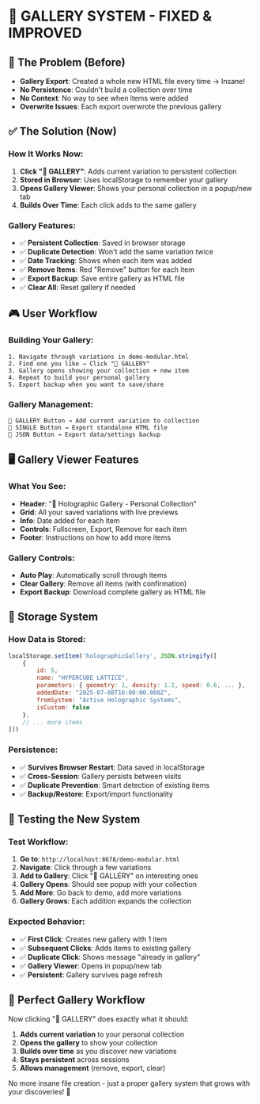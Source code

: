 # 🎨 GALLERY SYSTEM - FIXED & IMPROVED

## 🎯 **The Problem (Before)**
- **Gallery Export**: Created a whole new HTML file every time → Insane!
- **No Persistence**: Couldn't build a collection over time
- **No Context**: No way to see when items were added
- **Overwrite Issues**: Each export overwrote the previous gallery

## ✅ **The Solution (Now)**

### **How It Works Now**:
1. **Click "📁 GALLERY"**: Adds current variation to persistent collection
2. **Stored in Browser**: Uses localStorage to remember your gallery
3. **Opens Gallery Viewer**: Shows your personal collection in a popup/new tab
4. **Builds Over Time**: Each click adds to the same gallery

### **Gallery Features**:
- ✅ **Persistent Collection**: Saved in browser storage
- ✅ **Duplicate Detection**: Won't add the same variation twice
- ✅ **Date Tracking**: Shows when each item was added
- ✅ **Remove Items**: Red "Remove" button for each item
- ✅ **Export Backup**: Save entire gallery as HTML file
- ✅ **Clear All**: Reset gallery if needed

## 🎮 **User Workflow**

### **Building Your Gallery**:
```
1. Navigate through variations in demo-modular.html
2. Find one you like → Click "📁 GALLERY"
3. Gallery opens showing your collection + new item
4. Repeat to build your personal gallery
5. Export backup when you want to save/share
```

### **Gallery Management**:
```
📁 GALLERY Button → Add current variation to collection
📄 SINGLE Button → Export standalone HTML file  
💾 JSON Button → Export data/settings backup
```

## 🖥️ **Gallery Viewer Features**

### **What You See**:
- **Header**: "🌌 Holographic Gallery - Personal Collection"
- **Grid**: All your saved variations with live previews
- **Info**: Date added for each item
- **Controls**: Fullscreen, Export, Remove for each item
- **Footer**: Instructions on how to add more items

### **Gallery Controls**:
- **Auto Play**: Automatically scroll through items
- **Clear Gallery**: Remove all items (with confirmation)
- **Export Backup**: Download complete gallery as HTML file

## 💾 **Storage System**

### **How Data is Stored**:
```javascript
localStorage.setItem('holographicGallery', JSON.stringify([
    {
        id: 5,
        name: "HYPERCUBE LATTICE",
        parameters: { geometry: 1, density: 1.2, speed: 0.6, ... },
        addedDate: "2025-07-08T16:00:00.000Z",
        fromSystem: "Active Holographic Systems",
        isCustom: false
    },
    // ... more items
]))
```

### **Persistence**:
- ✅ **Survives Browser Restart**: Data saved in localStorage
- ✅ **Cross-Session**: Gallery persists between visits
- ✅ **Duplicate Prevention**: Smart detection of existing items
- ✅ **Backup/Restore**: Export/import functionality

## 🧪 **Testing the New System**

### **Test Workflow**:
1. **Go to**: `http://localhost:8678/demo-modular.html`
2. **Navigate**: Click through a few variations
3. **Add to Gallery**: Click "📁 GALLERY" on interesting ones
4. **Gallery Opens**: Should see popup with your collection
5. **Add More**: Go back to demo, add more variations
6. **Gallery Grows**: Each addition expands the collection

### **Expected Behavior**:
- ✅ **First Click**: Creates new gallery with 1 item
- ✅ **Subsequent Clicks**: Adds items to existing gallery
- ✅ **Duplicate Click**: Shows message "already in gallery"
- ✅ **Gallery Viewer**: Opens in popup/new tab
- ✅ **Persistent**: Gallery survives page refresh

## 🎯 **Perfect Gallery Workflow**

Now clicking "📁 GALLERY" does exactly what it should:
1. **Adds current variation** to your personal collection
2. **Opens the gallery** to show your collection
3. **Builds over time** as you discover new variations
4. **Stays persistent** across sessions
5. **Allows management** (remove, export, clear)

No more insane file creation - just a proper gallery system that grows with your discoveries! 🚀